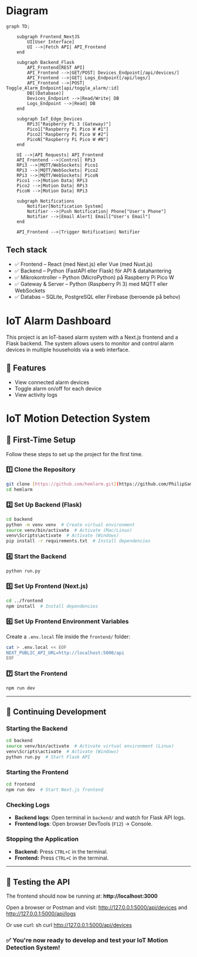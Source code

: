 # Diagram

```mermaid
graph TD;
    
    subgraph Frontend_NextJS
        UI[User Interface]
        UI -->|Fetch API| API_Frontend
    end

    subgraph Backend_Flask
        API_Frontend[REST API]
        API_Frontend -->|GET/POST| Devices_Endpoint[/api/devices/]
        API_Frontend -->|GET| Logs_Endpoint[/api/logs/]
        API_Frontend -->|POST| Toggle_Alarm_Endpoint[api/toggle_alarm/:id]
        DB[(Database)]
        Devices_Endpoint -->|Read/Write| DB
        Logs_Endpoint -->|Read| DB
    end
    
    subgraph IoT_Edge_Devices
        RPi3["Raspberry Pi 3 (Gateway)"]
        Pico1["Raspberry Pi Pico W #1"]
        Pico2["Raspberry Pi Pico W #2"]
        PicoN["Raspberry Pi Pico W #N"]
    end

    UI -->|API Requests| API_Frontend
    API_Frontend -->|Control| RPi3
    RPi3 -->|MQTT/WebSockets| Pico1
    RPi3 -->|MQTT/WebSockets| Pico2
    RPi3 -->|MQTT/WebSockets| PicoN
    Pico1 -->|Motion Data| RPi3
    Pico2 -->|Motion Data| RPi3
    PicoN -->|Motion Data| RPi3

    subgraph Notifications
        Notifier[Notification System]
        Notifier -->|Push Notification| Phone["User's Phone"]
        Notifier -->|Email Alert| Email["User's Email"]
    end

    API_Frontend -->|Trigger Notification| Notifier
```
## Tech stack

- ✅ Frontend – React (med Next.js) eller Vue (med Nuxt.js)
- ✅ Backend – Python (FastAPI eller Flask) för API & datahantering
- ✅ Mikrokontroller – Python (MicroPython) på Raspberry Pi Pico W
- ✅ Gateway & Server – Python (Raspberry Pi 3) med MQTT eller WebSockets
- ✅ Databas – SQLite, PostgreSQL eller Firebase (beroende på behov)


# IoT Alarm Dashboard

This project is an IoT-based alarm system with a Next.js frontend and a Flask backend. The system allows users to monitor and control alarm devices in multiple households via a web interface.

## 🚀 Features
- View connected alarm devices
- Toggle alarm on/off for each device
- View activity logs

# IoT Motion Detection System

## 🚀 First-Time Setup

Follow these steps to set up the project for the first time.

### 1️⃣ **Clone the Repository**
```bash
git clone [https://github.com/hemlarm.git](https://github.com/PhilipSamuelsson/hemlarm.git)
cd hemlarm
```

### 2️⃣ **Set Up Backend (Flask)**
```bash
cd backend
python -m venv venv  # Create virtual environment
source venv/bin/activate  # Activate (Mac/Linux)
venv\Scripts\activate  # Activate (Windows)
pip install -r requirements.txt  # Install dependencies
```

### 4️⃣ **Start the Backend**
```bash
python run.py
```

### 5️⃣ **Set Up Frontend (Next.js)**
```bash
cd ../frontend
npm install  # Install dependencies
```

### 6️⃣ **Set Up Frontend Environment Variables**
Create a `.env.local` file inside the `frontend/` folder:
```bash
cat > .env.local << EOF
NEXT_PUBLIC_API_URL=http://localhost:5000/api
EOF
```

### 7️⃣ **Start the Frontend**
```bash
npm run dev
```

---

## 🔄 Continuing Development

### **Starting the Backend**
```bash
cd backend
source venv/bin/activate  # Activate virtual environment (Linux)
venv\Scripts\activate  # Activate (Windows)
python run.py  # Start Flask API
```

### **Starting the Frontend**
```bash
cd frontend
npm run dev  # Start Next.js frontend
```

### **Checking Logs**
- **Backend logs**: Open terminal in `backend/` and watch for Flask API logs.
- **Frontend logs**: Open browser DevTools (`F12`) → Console.

### **Stopping the Application**
- **Backend:** Press `CTRL+C` in the terminal.
- **Frontend:** Press `CTRL+C` in the terminal.

---


## 🧪 Testing the API 
The frontend should now be running at: **http://localhost:3000** 

Open a browser or Postman and visit: 
http://127.0.0.1:5000/api/devices 
and
http://127.0.0.1:5000/api/logs

Or use curl: sh curl http://127.0.0.1:5000/api/devices

### ✅ You're now ready to develop and test your IoT Motion Detection System!
